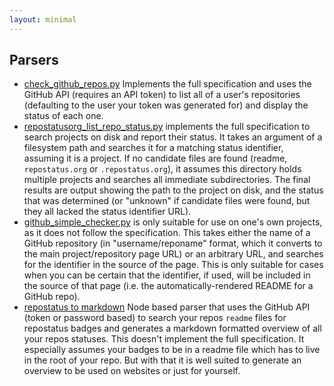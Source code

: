 ```yaml
---
layout: minimal
---
```


## Parsers

* [check_github_repos.py](https://github.com/jantman/repostatus.org/blob/master/parsers/check_github_repos.py) Implements the full specification and uses the GitHub API (requires an API token) to list all of a user's repositories (defaulting to the user your token was generated for) and display the status of each one.
* [repostatusorg_list_repo_status.py](https://github.com/jantman/repostatus.org/blob/master/parsers/repostatusorg_list_repo_status.py) implements the full specification to search projects on disk and report their status. It takes an argument of a filesystem path and searches it for a matching status identifier, assuming it is a project. If no candidate files are found (readme, ``repostatus.org`` or ``.repostatus.org``), it assumes this directory holds multiple projects and searches all immediate subdirectories. The final results are output showing the path to the project on disk, and the status that was determined (or "unknown" if candidate files were found, but they all lacked the status identifier URL).
* [github_simple_checker.py](https://github.com/jantman/repostatus.org/blob/master/parsers/github_simple_checker.py) is only suitable for use on one's own projects, as it does not follow the specification. This takes either the name of a GitHub repository (in "username/reponame" format, which it converts to the main project/repository page URL) or an arbitrary URL, and searches for the identifier in the source of the page. This is only suitable for cases when you can be certain that the identifier, if used, will be included in the source of that page (i.e. the automatically-rendered README for a GitHub repo).
* [repostatus to markdown](https://github.com/HoverBaum/repostatus-to-markdown) Node based parser that uses the GitHub API (token or password based) to search your repos ``readme`` files for repostatus badges and generates a markdown formatted overview of all your repos statuses. This doesn't implement the full specification. It especially assumes your badges to be in a readme file which has to live in the root of your repo. But with that it is well suited to generate an overview to be used on websites or just for yourself.
